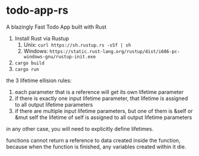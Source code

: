 # todo-app-rs
A blazingly Fast Todo App built with Rust

1. Install Rust via Rustup
    1. Unix: `curl https://sh.rustup.rs -sSf | sh`
    2. Windows: `https://static.rust-lang.org/rustup/dist/i686-pc-windows-gnu/rustup-init.exe`
2. `cargo build`
3. `cargo run`

the 3 lifetime ellision rules:
1. each parameter that is a reference will get its own lifetime parameter
2. if there is exactly one input lifetime parameter, that lifetime is assigned to all output lifetime parameters
3. if there are multiple input lifetime parameters, but one of them is &self or &mut self the lifetime of self is assigned to all output lifetime parameters

in any other case, you will need to explicitly define lifetimes.

functions cannot return a reference to data created inside the function, because when the function is finished, any variables created within it die.